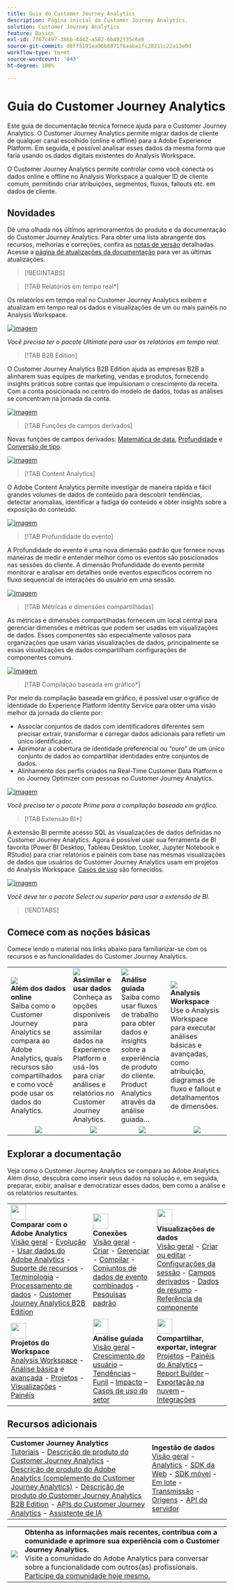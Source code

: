 ```yaml
---
title: Guia do Customer Journey Analytics
description: Página inicial do Customer Journey Analytics.
solution: Customer Journey Analytics
feature: Basics
exl-id: 7f67c497-386b-4442-a502-6b492f35c6e6
source-git-commit: d8ff5191ea96b8871f6aaba1fc28211c22a13e0d
workflow-type: tm+mt
source-wordcount: '843'
ht-degree: 100%

---
```


# Guia do Customer Journey Analytics

Este guia de documentação técnica fornece ajuda para o Customer Journey Analytics. O Customer Journey Analytics permite migrar dados de cliente de qualquer canal escolhido (online e offline) para a Adobe Experience Platform. Em seguida, é possível analisar esses dados da mesma forma que faria usando os dados digitais existentes do Analysis Workspace.

O Customer Journey Analytics permite controlar como você conecta os dados online e offline no Analysis Workspace a qualquer ID de cliente comum, permitindo criar atribuições, segmentos, fluxos, fallouts etc. em dados de cliente.

## Novidades

Dê uma olhada nos últimos aprimoramentos do produto e da documentação do Customer Journey Analytics. Para obter uma lista abrangente dos recursos, melhorias e correções, confira as [notas de versão](../release-notes/latest.md) detalhadas. Acesse a [página de atualizações da documentação](../release-notes/doc-changes.md) para ver as últimas atualizações.

>[!BEGINTABS]

>[!TAB Relatórios em tempo real*]

Os relatórios em tempo real no Customer Journey Analytics exibem e atualizam em tempo real os dados e visualizações de um ou mais painéis no Analysis Workspace.

[![imagem](assets/learn-more-button.svg)](/help/components/real-time/real-time.md)

*_Você precisa ter o pacote Ultimate para usar os relatórios em tempo real._*

>[!TAB B2B Edition]

O Customer Journey Analytics B2B Edition ajuda as empresas B2B a alinharem suas equipes de marketing, vendas e produtos, fornecendo insights práticos sobre contas que impulsionam o crescimento da receita. Com a conta posicionada no centro do modelo de dados, todas as análises se concentram na jornada da conta. 

[![imagem](assets/learn-more-button.svg)](/help/getting-started/cja-b2b-edition.md)

>[!TAB Funções de campos derivados]

Novas funções de campos derivados: [Matemática de data](/help/data-views/derived-fields/derived-fields.md#date-math), [Profundidade](/help/data-views/derived-fields/derived-fields.md#depth) e [Conversão de tipo](/help/data-views/derived-fields/derived-fields.md#typecast).

[![imagem](assets/learn-more-button.svg)](/help/data-views/derived-fields/derived-fields.md)

>[!TAB Content Analytics]

O Adobe Content Analytics permite investigar de maneira rápida e fácil grandes volumes de dados de conteúdo para descobrir tendências, detectar anomalias, identificar a fadiga do conteúdo e obter insights sobre a exposição do conteúdo.

[![imagem](assets/learn-more-button.svg)](/help/content-analytics/content-analytics.md)

>[!TAB Profundidade do evento]

A Profundidade do evento é uma nova dimensão padrão que fornece novas maneiras de medir e entender melhor como os eventos são posicionados nas sessões do cliente. A dimensão Profundidade do evento permite monitorar e analisar em detalhes onde eventos específicos ocorrem no fluxo sequencial de interações do usuário em uma sessão.

[![imagem](assets/learn-more-button.svg)](/help/components/dimensions/overview.md#standard-dimensions)


>[!TAB Métricas e dimensões compartilhadas]

As métricas e dimensões compartilhadas fornecem um local central para gerenciar dimensões e métricas que podem ser usadas em visualizações de dados. Esses componentes são especialmente valiosos para organizações que usam várias visualizações de dados, principalmente se essas visualizações de dados compartilham configurações de componentes comuns.

[![imagem](assets/learn-more-button.svg)](/help/data-views/shared-metrics-dimensions/smd-overview.md)


<!--
>[!TAB AI Assistant] 

AI Assistant is a conversational experience that allows practitioners to perform tasks at a fast pace - whether its understanding concepts, troubleshooting problems, or searching through information. It also allows non-experts to perform expert tasks and increases the overall quality of work.

[![image](assets/learn-more-button.svg)](/help/ai-assistant.md)


>[!TAB Guided Analysis] 

Guided Analysis is now available directly from within Analysis Workspace, enabling users to create dashboards with comprehensive insights from panels, visualizations, and guided analyses.

[![image](assets/learn-more-button.svg)](/help/guided-analysis/overview.md)



>[!TAB Intelligent captions v2] 

Intelligent captions are now supported, with additional interface improvements, for [Line](/help/analysis-workspace/visualizations/line.md) (including multi-line), [Bar](/help/analysis-workspace/visualizations/bar.md), [Horizontal bar](/help/analysis-workspace/visualizations/horizontal-bar.md), [Area](/help/analysis-workspace/visualizations/area.md) (including multiple Area lines), [Donut](/help/analysis-workspace/visualizations/donut.md), [Fallout](/help/analysis-workspace/visualizations/fallout/fallout-flow.md), and [Flow](/help/analysis-workspace/visualizations/c-flow/flow.md) visualizations.

[![image](assets/learn-more-button.svg)](/help/components/c-intelligent-alerts/intelligent-alerts.md)


>[!TAB Alerts] 

Alerts allow you to be notified based on changed percentages or specific data points. You can preview how often an alert will trigger, send alerts by email or SMS, create stacked alerts, and more.

[![image](assets/learn-more-button.svg)](/help/components/c-intelligent-alerts/intelligent-alerts.md)


>[!TAB Summary data] 

Allows you to bring in time-series data that does not have a person ID. This time-series data can be used to support various use cases, such as 

- Presenting high-level performance indicators as part of or next to event-level data. 
- Uploading targets or goals at an hourly or daily basis, then positioning these targets or goals against event-level metrics. 

[![image](assets/learn-more-button.svg)](/help/data-views/summary-data.md)

-->

>[!TAB Compilação baseada em gráfico*]

Por meio da compilação baseada em gráfico, é possível usar o gráfico de identidade do Experience Platform Identity Service para obter uma visão melhor da jornada do cliente por: <ul><li>Associar conjuntos de dados com identificadores diferentes sem precisar extrair, transformar e carregar dados adicionais para refletir um único identificador.</li> <li>Aprimorar a cobertura de identidade preferencial ou “ouro” de um único conjunto de dados ao compartilhar identidades entre conjuntos de dados.</li><li>Alinhamento dos perfis criados na Real-Time Customer Data Platform e no Journey Optimizer com pessoas no Customer Journey Analytics.</li></ul>

[![imagem](assets/learn-more-button.svg)](/help/stitching/overview.md#graph-based-stitching)

*_Você precisa ter o pacote Prime para a compilação baseada em gráfico._*

>[!TAB Extensão BI*]

A extensão BI permite acesso SQL às visualizações de dados definidas no Customer Journey Analytics. Agora é possível usar sua ferramenta de BI favorita (Power BI Desktop, Tableau Desktop, Looker, Jupyter Notebook e RStudio) para criar relatórios e painéis com base nas mesmas visualizações de dados que usuários do Customer Journey Analytics usam em projetos do Analysis Workspace. [Casos de uso](/help/use-cases/data-views/bi-extension-usecases.md) são fornecidos.

[![imagem](assets/learn-more-button.svg)](/help/data-views/bi-extension.md)

*_Você deve ter o pacote Select ou superior para usar a extensão de BI._*


>[!ENDTABS]

## Comece com as noções básicas

Comece lendo o material nos links abaixo para familiarizar-se com os recursos e as funcionalidades do Customer Journey Analytics.

<table style="table-layout:fixed">
  <tr style="border: 0;">
    <td>
    <a href="/help/getting-started/aa-vs-cja/overview.md"><img src="./assets/aa-vs-cja.png"></a>
    <div><strong>Além dos dados online</strong><br/>Saiba como o Customer Journey Analytics se compara ao Adobe Analytics, quais recursos são compartilhados e como você pode usar os dados do Analytics.</div>
    </td>
    <td>
    <a href="/help/data-ingestion/data-ingestion.md"><img src="./assets/data-ingestion.png"></a>
    <div><strong>Assimilar e usar dados</strong><br/>Conheça as opções disponíveis para assimilar dados na Experience Platform e usá-los para criar análises e relatórios no Customer Journey Analytics.</div>
    </td>
    <td>
    <a href="/help/guided-analysis/overview.md"><img src="./assets/product-analytics.png"></a>
    <div><strong>Análise guiada</strong><br/>Saiba como usar fluxos de trabalho para obter dados e insights sobre a experiência de produto do cliente. Product Analytics através da análise guiada…
    </div>
    </td>
    <td>
    <a href="/help/analysis-workspace/home.md"><img src="./assets/workspace.png"></a>
    <div><strong>Analysis Workspace</strong><br/>Use o Analysis Workspace para executar análises básicas e avançadas, como atribuição, diagramas de fluxo e fallout e detalhamentos de dimensões.</div>
    </td>
  </tr>
  <tr style="border: 0;">
    <td align="center"><a href="/help/getting-started/aa-vs-cja/overview.md"><img src="./assets/learn-more-button.svg"></a></td>
    <td align="center"><a href="/help/data-ingestion/data-ingestion.md"><img src="./assets/learn-more-button.svg"></a></td>
    <td align="center"><a href="/help/guided-analysis/overview.md"><img src="./assets/learn-more-button.svg"></a></td>
    <td align="center"><a href="/help/analysis-workspace/home.md"><img src="./assets/learn-more-button.svg"></a></td>
    </tr>
</table>


## Explorar a documentação

Veja como o Customer Journey Analytics se compara ao Adobe Analytics. Além disso, descubra como inserir seus dados na solução e, em seguida, preparar, exibir, analisar e democratizar esses dados, bem como a análise e os relatórios resultantes.

<table style="table-layout:fixed">
  <tr style="border: 0;">
    <td>
      <img src="./assets/analytics.svg" width="35px"><br/>
      <strong>Comparar com o Adobe Analytics</strong><br/><a href="/help/getting-started/aa-vs-cja/overview.md">Visão geral</a> - <a href="/help/getting-started/aa-to-cja.md">Evolução</a> - <a href="/help/getting-started/aa-vs-cja/aa-data-in-cja.md">Usar dados do Adobe Analytics</a> - <a href="/help/getting-started/aa-vs-cja/cja-aa.md">Suporte de recursos</a> - <a href="/help/getting-started/aa-vs-cja/terminology.md">Terminologia</a> - <a href="/help/getting-started/aa-vs-cja/data-processing-comparisons.md">Processamento de dados</a> - <a href="/help/getting-started/cja-b2b-edition.md">Customer Journey Analytics B2B Edition</a>
    </td>
    <td>
      <img src="./assets/connections.svg" width="35px"><br/>
      <strong>Conexões</strong><br/><a href="/help/connections/overview.md">Visão geral</a> - <a href="/help/connections/create-connection.md">Criar</a> - <a href="/help/connections/manage-connections.md">Gerenciar</a> - <a href="/help/stitching/overview.md">Compilar</a> - <a href="/help/connections/combined-dataset.md">Conjuntos de dados de evento combinados</a> - <a href="/help/connections/standard-lookups.md">Pesquisas padrão</a>
    </td>
     <td>
      <img src="./assets/dataviews.svg" width="35px"><br/>
      <strong>Visualizações de dados</strong><br/><a href="/help/data-views/data-views.md">Visão geral</a> - <a href="/help/data-views/create-dataview.md">Criar ou editar</a> - <a href="/help/data-views/session-settings.md">Configurações da sessão</a> - <a href="/help/data-views/derived-fields/derived-fields.md">Campos derivados</a> - <a href="/help/data-views/summary-data.md">Dados de resumo</a> - <a href="/help/data-views/component-reference.md">Referência de componente</a>
    </td>

</tr>
  <tr style="border: 0;">
    <td>
      <img src="./assets/workspace.svg" width="35px"><br/>
      <strong>Projetos do Workspace</strong><br/><a href="/help/analysis-workspace/home.md">Analysis Workspace</a> - <a href="/help/analysis-workspace/perform-basic-analysis.md">Análise básica</a> e <a href="/help/analysis-workspace/perform-adv-analysis.md">avançada</a> - <a href="/help/analysis-workspace/build-workspace-project/freeform-overview.md">Projetos</a> - <a href="/help/analysis-workspace/visualizations/freeform-analysis-visualizations.md">Visualizações</a> -<a href="/help/analysis-workspace/c-panels/freeform-panel.md">Painéis</a>
    </td>
    <td>
      <img src="./assets/guided-analysis.svg" width="35px"><br/>
      <strong>Análise guiada</strong><br/><a href="/help/guided-analysis/overview.md">Visão geral</a> – <a href="/help/guided-analysis/types/active-growth.md">Crescimento do usuário</a> – <a href="/help/guided-analysis/types/trends.md">Tendências</a> – <a href="/help/guided-analysis/types/funnel.md">Funil</a> – <a href="/help/guided-analysis/types/release-impact.md">Impacto</a> – <a href="/help/guided-analysis/industry-use-cases.md">Casos de uso do setor</a>
    </td>
    <td>
      <img src="./assets/share.svg" width="35px"><br/>
      <strong>Compartilhar, exportar, integrar</strong><br/><a href="/help/analysis-workspace/curate-share/share-projects.md">Projetos</a> – <a href="/help/mobile-app/home.md">Painéis do Analytics</a> – <a href="/help/report-builder/rb-overview.md">Report Builder</a> – <a href="/help/components/exports/manage-exports.md">Exportação na nuvem</a> – <a href="/help/integrations/overview.md">Integrações</a>
    </td>
  </tr>
</table>

## Recursos adicionais

<table style="table-layout:fixed"><tr style="border: 0;">
<td><strong>Customer Journey Analytics</strong><br/>
<a href="https://experienceleague.adobe.com/pt-br/docs/customer-journey-analytics-learn/tutorials/overview" target="_blank">Tutoriais</a> - <a href="https://helpx.adobe.com/br/legal/product-descriptions/customer-journey-analytics.html" target="_blank">Descrição de produto do Customer Journey Analytics</a> - <a href="https://helpx.adobe.com/br/legal/product-descriptions/adobe-analytics-addon-customer-journey-analytics.html" target="_blank">Descrição de produto do Adobe Analytics (complemento do Customer Journey Analytics)</a> - <a href="https://helpx.adobe.com/legal/product-descriptions/customer-journey-analytics-b2b.html" target="_blank">Descrição de produto do Customer Journey Analytics B2B Edition</a> - <a href="https://developer.adobe.com/cja-apis/docs/" target="_blank">APIs do Customer Journey Analytics</a> - <a href="/help/ai-assistant.md">Assistente de IA</a>
</td>
<td><strong>Ingestão de dados</strong><br/><a href="/help/data-ingestion/data-ingestion.md">Visão geral</a> - <a href="/help/data-ingestion/analytics.md">Analytics</a> - <a href="/help/data-ingestion/aepwebsdk.md">SDK da Web</a> - <a href="/help/data-ingestion/aepmobilesdk.md">SDK móvel</a> - <a href="/help/data-ingestion/batch.md">Em lote</a> - <a href="/help/data-ingestion/streaming.md">Transmissão</a> - <a href="/help/data-ingestion/sources.md">Origens</a> - <a href="/help/data-ingestion/serverapi.md">API do servidor</a>
</td>
</tr>
</table>


<table style="table-layout:auto" class="tablelayout-is-fixed"><tbody><tr style="border: 0;"><td><img src="./assets/newsletter.png"></td><td>
<b>Obtenha as informações mais recentes, contribua com a comunidade e aprimore sua experiência com o Customer Journey Analytics.</b><br>Visite a comunidade do Adobe Analytics para conversar sobre a funcionalidade com outros(as) profissionais. <a href="https://experienceleaguecommunities.adobe.com/t5/adobe-analytics/ct-p/adobe-analytics-community?profile.language=pt">Participe da comunidade hoje mesmo.</a></td></tr></tbody></table>
